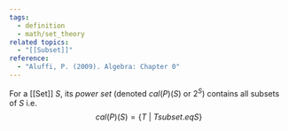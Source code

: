```yaml
---
tags:
  - definition
  - math/set_theory
related topics:
  - "[[Subset]]"
reference:
  - "Aluffi, P. (2009). Algebra: Chapter 0"
---
```

For a [[Set]] $S$, its _power set_ (denoted $cal(P)(S)$ or $2^S$) contains all subsets of $S$ i.e.$$
	cal(P)(S) = \{T\ |\ T subset.eq S\}
$$